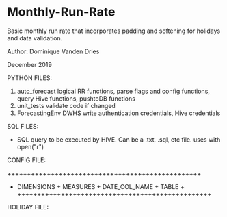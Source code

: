 # Monthly-Run-Rate
Basic monthly run rate that incorporates padding and softening for holidays and data validation.


Author: Dominique Vanden Dries

December 2019


PYTHON FILES:

1. auto_forecast
	logical RR functions, parse flags and config functions, query Hive functions,  pushtoDB functions
2. unit_tests
	validate code if changed
3. ForecastingEnv
	DWHS write authentication credentials, Hive credentials

SQL FILES:
- SQL query to be executed by HIVE. Can be a .txt, .sql, etc file. uses with open("r")

CONFIG FILE:

+++++++++++++++++++++++++++++++++++++++++++++++++
+ DIMENSIONS + MEASURES + DATE_COL_NAME + TABLE +
+++++++++++++++++++++++++++++++++++++++++++++++++


HOLIDAY FILE:
